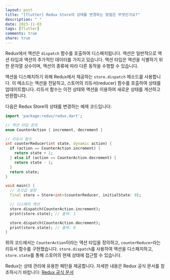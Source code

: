 ```yaml
---
layout: post
title: "[flutter] Redux Store의 상태를 변경하는 방법은 무엇인가요?"
description: " "
date: 2023-11-03
tags: [flutter]
comments: true
share: true
---
```


Redux에서 액션은 `dispatch` 함수를 호출하여 디스패치됩니다. 액션은 일반적으로 액션 타입과 액션의 추가적인 데이터를 가지고 있습니다. 액션 타입은 액션을 식별하기 위한 문자열 상수이며, 액션의 종류에 따라 다른 동작을 수행할 수 있습니다.

액션을 디스패치하기 위해 Redux에서 제공하는 `store.dispatch` 메소드를 사용합니다. 이 메소드는 액션을 전달하고, 스토어의 리듀서(reducer) 함수를 호출하여 상태를 업데이트합니다. 리듀서 함수는 이전 상태와 액션을 이용하여 새로운 상태를 계산하고 반환합니다.

다음은 Redux Store의 상태를 변경하는 예제 코드입니다:

```dart
import 'package:redux/redux.dart';

// 액션 타입 정의
enum CounterAction { increment, decrement }

// 리듀서 함수
int counterReducer(int state, dynamic action) {
  if (action == CounterAction.increment) {
    return state + 1;
  } else if (action == CounterAction.decrement) {
    return state - 1;
  }
  return state;
}

void main() {
  // 초깃값 설정
  final store = Store<int>(counterReducer, initialState: 0);

  // 디스패치 액션
  store.dispatch(CounterAction.increment);
  print(store.state); // 출력: 1

  store.dispatch(CounterAction.decrement);
  print(store.state); // 출력: 0
}
```

위의 코드에서는 `CounterAction`이라는 액션 타입을 정의하고, `counterReducer`라는 리듀서 함수를 구현했습니다. `store.dispatch`를 사용하여 액션을 디스패치하고, `store.state`를 통해 스토어의 현재 상태에 접근할 수 있습니다.

Redux는 상태 관리에 유용한 패턴을 제공합니다. 자세한 내용은 Redux 공식 문서를 참조하시기 바랍니다: [Redux 공식 문서](https://redux.js.org/)